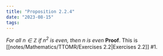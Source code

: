 ```yaml
---
title: "Proposition 2.2.4"
date: "2023-08-15"
tags:
---
```


*For all $n\in\mathbb{Z}$ if $n^2$ is even, then $n$ is even*
**Proof**. This is [[notes/Mathematics/TTOMR/Exercises 2.2|Exercises 2.2]] \#1.
